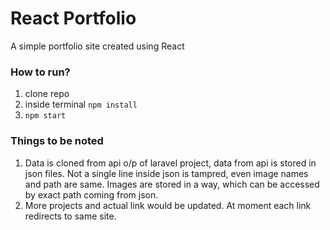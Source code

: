 # React Portfolio

A simple portfolio site created using React

### How to run?
1. clone repo
2. inside terminal `npm install`
3. `npm start`

### Things to be noted
1. Data is cloned from api o/p of laravel project, data from api is stored in json files.
Not a single line inside json is tampred, even image names and path are same.
Images are stored in a way, which can be accessed by exact path coming from json.
2. More projects and actual link would be updated. At moment each link redirects to same site.
